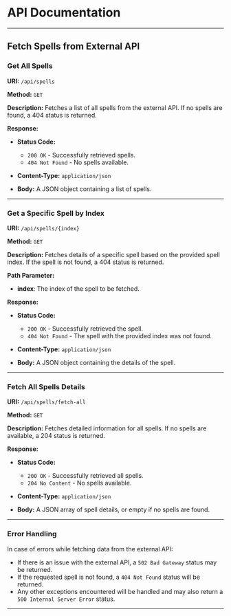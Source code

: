 # API Documentation

---

## Fetch Spells from External API

### Get All Spells

**URI:** `/api/spells`

**Method:** `GET`

**Description:** Fetches a list of all spells from the external API. If no spells are found, a 404 status is returned.

**Response:**
- **Status Code:**
    - `200 OK` - Successfully retrieved spells.
    - `404 Not Found` - No spells available.

- **Content-Type:** `application/json`
- **Body:** A JSON object containing a list of spells.

---

### Get a Specific Spell by Index

**URI:** `/api/spells/{index}`

**Method:** `GET`

**Description:** Fetches details of a specific spell based on the provided spell index. If the spell is not found, a 404 status is returned.

**Path Parameter:**
- **index**: The index of the spell to be fetched.

**Response:**
- **Status Code:**
    - `200 OK` - Successfully retrieved the spell.
    - `404 Not Found` - The spell with the provided index was not found.

- **Content-Type:** `application/json`
- **Body:** A JSON object containing the details of the spell.

---

### Fetch All Spells Details

**URI:** `/api/spells/fetch-all`

**Method:** `GET`

**Description:** Fetches detailed information for all spells. If no spells are available, a 204 status is returned.

**Response:**
- **Status Code:**
    - `200 OK` - Successfully retrieved all spells.
    - `204 No Content` - No spells available.

- **Content-Type:** `application/json`
- **Body:** A JSON array of spell details, or empty if no spells are found.

---

### Error Handling

In case of errors while fetching data from the external API:
- If there is an issue with the external API, a `502 Bad Gateway` status may be returned.
- If the requested spell is not found, a `404 Not Found` status will be returned.
- Any other exceptions encountered will be handled and may also return a `500 Internal Server Error` status.

---